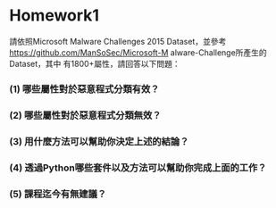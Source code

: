# Homework1

請依照Microsoft Malware Challenges
2015 Dataset，並參考
https://github.com/ManSoSec/Microsoft-M
alware-Challenge所產生的Dataset，其中
有1800+屬性，請回答以下問題：

### (1) 哪些屬性對於惡意程式分類有效？

### (2) 哪些屬性對於惡意程式分類無效？

### (3) 用什麼方法可以幫助你決定上述的結論？

### (4) 透過Python哪些套件以及方法可以幫助你完成上面的工作？

### (5) 課程迄今有無建議？
